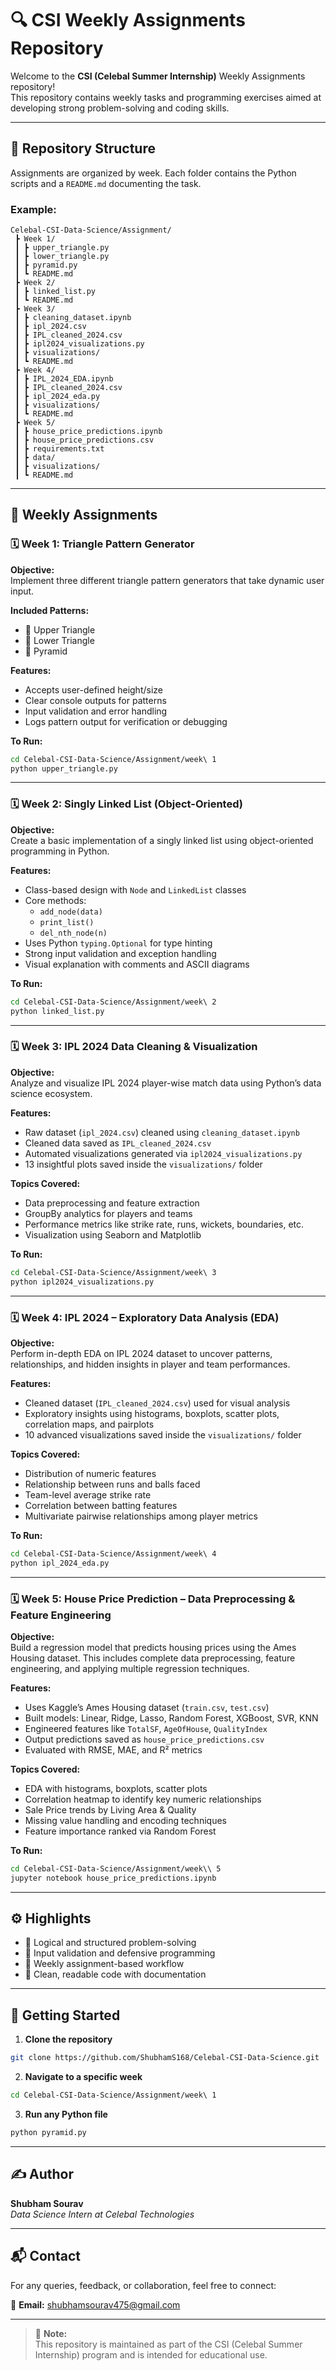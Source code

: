 
# 🔍 CSI Weekly Assignments Repository

Welcome to the **CSI (Celebal Summer Internship)** Weekly Assignments repository!  
This repository contains weekly tasks and programming exercises aimed at developing strong problem-solving and coding skills.

---

## 📁 Repository Structure

Assignments are organized by week. Each folder contains the Python scripts and a `README.md` documenting the task.

### Example:
```
Celebal-CSI-Data-Science/Assignment/
 ┣ Week 1/
 ┃ ┣ upper_triangle.py
 ┃ ┣ lower_triangle.py
 ┃ ┣ pyramid.py
 ┃ ┗ README.md
 ┣ Week 2/
 ┃ ┣ linked_list.py
 ┃ ┗ README.md
 ┣ Week 3/
 ┃ ┣ cleaning_dataset.ipynb
 ┃ ┣ ipl_2024.csv
 ┃ ┣ IPL_cleaned_2024.csv
 ┃ ┣ ipl2024_visualizations.py
 ┃ ┣ visualizations/
 ┃ ┗ README.md
 ┣ Week 4/
 ┃ ┣ IPL_2024_EDA.ipynb 
 ┃ ┣ IPL_cleaned_2024.csv
 ┃ ┣ ipl_2024_eda.py
 ┃ ┣ visualizations/
 ┃ ┗ README.md
 ┣ Week 5/
 ┃ ┣ house_price_predictions.ipynb
 ┃ ┣ house_price_predictions.csv
 ┃ ┣ requirements.txt
 ┃ ┣ data/
 ┃ ┣ visualizations/
 ┃ ┗ README.md
```

---

## 📌 Weekly Assignments

### 🗓️ Week 1: Triangle Pattern Generator

**Objective:**  
Implement three different triangle pattern generators that take dynamic user input.

**Included Patterns:**
- 🔼 Upper Triangle
- 🔽 Lower Triangle
- 🔺 Pyramid

**Features:**
- Accepts user-defined height/size
- Clear console outputs for patterns
- Input validation and error handling
- Logs pattern output for verification or debugging

**To Run:**
```bash
cd Celebal-CSI-Data-Science/Assignment/week\ 1
python upper_triangle.py
```

---

### 🗓️ Week 2: Singly Linked List (Object-Oriented)

**Objective:**  
Create a basic implementation of a singly linked list using object-oriented programming in Python.

**Features:**
- Class-based design with `Node` and `LinkedList` classes
- Core methods:
  - `add_node(data)`
  - `print_list()`
  - `del_nth_node(n)`
- Uses Python `typing.Optional` for type hinting
- Strong input validation and exception handling
- Visual explanation with comments and ASCII diagrams

**To Run:**
```bash
cd Celebal-CSI-Data-Science/Assignment/week\ 2
python linked_list.py
```

---

### 🗓️ Week 3: IPL 2024 Data Cleaning & Visualization

**Objective:**  
Analyze and visualize IPL 2024 player-wise match data using Python’s data science ecosystem.

**Features:**
- Raw dataset (`ipl_2024.csv`) cleaned using `cleaning_dataset.ipynb`
- Cleaned data saved as `IPL_cleaned_2024.csv`
- Automated visualizations generated via `ipl2024_visualizations.py`
- 13 insightful plots saved inside the `visualizations/` folder

**Topics Covered:**
- Data preprocessing and feature extraction
- GroupBy analytics for players and teams
- Performance metrics like strike rate, runs, wickets, boundaries, etc.
- Visualization using Seaborn and Matplotlib

**To Run:**
```bash
cd Celebal-CSI-Data-Science/Assignment/week\ 3
python ipl2024_visualizations.py
```

---

### 🗓️ Week 4: IPL 2024 – Exploratory Data Analysis (EDA) 

**Objective:**  
Perform in-depth EDA on IPL 2024 dataset to uncover patterns, relationships, and hidden insights in player and team performances.

**Features:**
- Cleaned dataset (`IPL_cleaned_2024.csv`) used for visual analysis
- Exploratory insights using histograms, boxplots, scatter plots, correlation maps, and pairplots
- 10 advanced visualizations saved inside the `visualizations/` folder

**Topics Covered:**
- Distribution of numeric features
- Relationship between runs and balls faced
- Team-level average strike rate
- Correlation between batting features
- Multivariate pairwise relationships among player metrics

**To Run:**
```bash
cd Celebal-CSI-Data-Science/Assignment/week\ 4
python ipl_2024_eda.py
```
---

### 🗓️ Week 5: House Price Prediction – Data Preprocessing & Feature Engineering

**Objective:**  
Build a regression model that predicts housing prices using the Ames Housing dataset. This includes complete data preprocessing, feature engineering, and applying multiple regression techniques.

**Features:**
- Uses Kaggle’s Ames Housing dataset (`train.csv`, `test.csv`)
- Built models: Linear, Ridge, Lasso, Random Forest, XGBoost, SVR, KNN
- Engineered features like `TotalSF`, `AgeOfHouse`, `QualityIndex`
- Output predictions saved as `house_price_predictions.csv`
- Evaluated with RMSE, MAE, and R² metrics

**Topics Covered:**
- EDA with histograms, boxplots, scatter plots  
- Correlation heatmap to identify key numeric relationships  
- Sale Price trends by Living Area & Quality   
- Missing value handling and encoding techniques  
- Feature importance ranked via Random Forest 


**To Run:**
```bash
cd Celebal-CSI-Data-Science/Assignment/week\\ 5
jupyter notebook house_price_predictions.ipynb
```

---

## ⚙️ Highlights

- 🧠 Logical and structured problem-solving
- 🧪 Input validation and defensive programming
- 🔁 Weekly assignment-based workflow
- 📝 Clean, readable code with documentation

---

## 🚀 Getting Started

1. **Clone the repository**
```bash
git clone https://github.com/ShubhamS168/Celebal-CSI-Data-Science.git
```

2. **Navigate to a specific week**
```bash
cd Celebal-CSI-Data-Science/Assignment/week\ 1
```

3. **Run any Python file**
```bash
python pyramid.py
```

---

## ✍️ Author

**Shubham Sourav**  
*Data Science Intern at Celebal Technologies*

---
## 📬 Contact

For any queries, feedback, or collaboration, feel free to connect:

📧 **Email:** [shubhamsourav475@gmail.com](mailto:shubhamsourav475@gmail.com)

---

> 📝 **Note:**  
> This repository is maintained as part of the CSI (Celebal Summer Internship) program and is intended for educational use.
